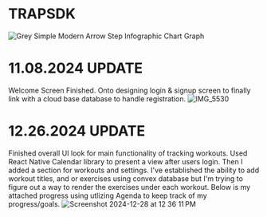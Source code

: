 # TRAPSDK

![Grey Simple Modern Arrow Step Infographic Chart Graph](https://github.com/user-attachments/assets/c4beb195-7c0f-47d3-8974-dce20627b56c)


##
# 11.08.2024 UPDATE
Welcome Screen Finished. Onto designing login & signup screen to finally link with a cloud base database to handle registration.
![IMG_5530](https://github.com/user-attachments/assets/8442e8d7-1dfb-4cfd-89a0-3c5fe10b8ce6)

##
# 12.26.2024 UPDATE
Finished overall UI look for main functionality of tracking workouts. Used React Native Calendar library to present a view after users login. Then I added a section for workouts and settings. I've established the ability to add workout titles, and or exercises using convex database but I'm trying to figure out a way to render the exercises under each workout. Below is my attached progress using utlizing Agenda to keep track of my progress/goals.
![Screenshot 2024-12-28 at 12 36 11 PM](https://github.com/user-attachments/assets/a7753061-b776-489f-a9f4-b0f730fdbaeb)
